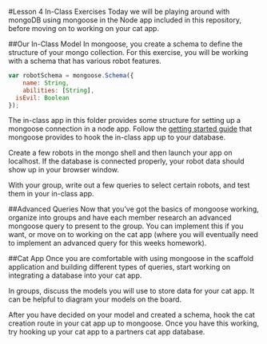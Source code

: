 #Lesson 4 In-Class Exercises
Today we will be playing around with mongoDB using mongoose in the Node app included in this repository, before moving on to working on your cat app.

##Our In-Class Model
In mongoose, you create a schema to define the structure of your mongo collection. For this exercise, you will be working with a schema that has various robot features.

```javascript
var robotSchema = mongoose.Schema({
	name: String,
	abilities: [String],
  isEvil: Boolean
});
```

The in-class app in this folder provides some structure for setting up a mongoose connection in a node app. Follow the [getting started guide](http://mongoosejs.com/docs/index.html) that mongoose provides to hook the in-class app up to your database.

Create a few robots in the mongo shell and then launch your app on localhost. If the database is connected properly, your robot data should show up in your browser window.

With your group, write out a few queries to select certain robots, and test them in your in-class app.

##Advanced Queries
Now that you've got the basics of mongoose working, organize into groups and have each member research an advanced mongoose query to present to the group. You can implement this if you want, or move on to working on the cat app (where you will eventually need to implement an advanced query for this weeks homework).

##Cat App
Once you are comfortable with using mongoose in the scaffold application and building different types of queries, start working on integrating a database into your cat app.

In groups, discuss the models you will use to store data for your cat app. It can be helpful to diagram your models on the board.

After you have decided on your model and created a schema, hook the cat creation route in your cat app up to mongoose. Once you have this working, try hooking up your cat app to a partners cat app database.
